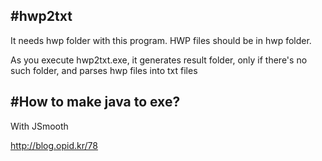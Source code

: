#hwp2txt
----------------------------------------------------------------------------------------------
It needs hwp folder with this program. HWP files should be in hwp folder.

As you execute hwp2txt.exe, it generates result folder, only if there's no such folder, and parses hwp files into txt files

#How to make java to exe?
-----------------------------------------------------------------------------------------------
With JSmooth

http://blog.opid.kr/78
